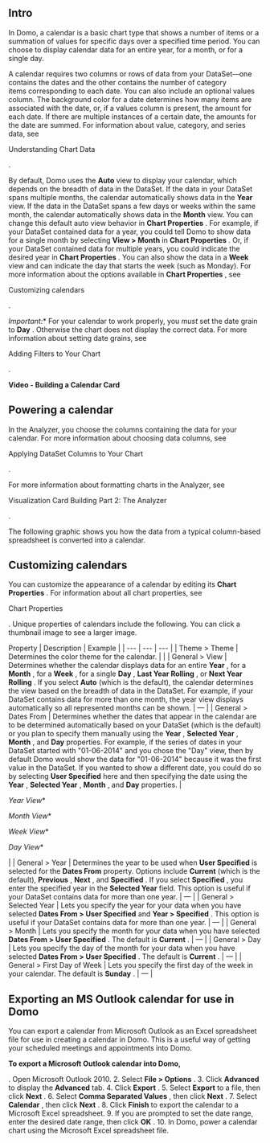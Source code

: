 

Intro
-------

In Domo, a calendar is a basic chart type that shows a number of items or a summation of values for specific days over a specified time period. You can choose to display calendar data for an entire year, for a month, or for a single day.


 A calendar requires two columns or rows of data from your DataSet—one contains the dates and the other contains the number of category items corresponding to each date. You can also include an optional values column. The background color for a date determines how many items are associated with the date, or, if a values column is present, the amount for each date. If there are multiple instances of a certain date, the amounts for the date are summed. For information about value, category, and series data, see

Understanding Chart Data

.


 By default, Domo uses the
 **Auto**
 view to display your calendar, which depends on the breadth of data in the DataSet. If the data in your DataSet spans multiple months, the calendar automatically shows data in the
 **Year**
 view. If the data in the DataSet spans a few days or weeks within the same month, the calendar automatically shows data in the
 **Month**
 view. You can change this default auto view behavior in
 **Chart Properties**
 . For example, if your DataSet contained data for a year, you could tell Domo to show data for a single month by selecting
 **View > Month**
 in
 **Chart Properties**
 . Or, if your DataSet contained data for multiple years, you could indicate the desired year in
 **Chart Properties**
 . You can also show the data in a
 **Week**
 view and can indicate the day that starts the week (such as Monday). For more information about the options available in
 **Chart Properties**
 , see

Customizing calendars

.

*Important:**
 For your calendar to work properly, you
 *must*
 set the date grain to
 **Day**
 . Otherwise the chart does not display the correct data. For more information about setting date grains, see

Adding Filters to Your Chart

.


**Video - Building a Calendar Card**

Powering a calendar
---------------------

In the Analyzer, you choose the columns containing the data for your calendar. For more information about choosing data columns, see

Applying DataSet Columns to Your Chart

.


 For more information about formatting charts in the Analyzer, see

Visualization Card Building Part 2: The Analyzer

.


 The following graphic shows you how the data from a typical column-based spreadsheet is converted into a calendar.

Customizing calendars
-----------------------

You can customize the appearance of a calendar by editing its
 **Chart Properties**
 . For information about all chart properties, see

Chart Properties

. Unique properties of calendars include the following. You can click a thumbnail image to see a larger image.


 Property
  |
 Description
  |
 Example
  |
| --- | --- | --- |
|
 Theme > Theme
  |
 Determines the color theme for the calendar.
  |
 |
|
 General > View
  |
 Determines whether the calendar displays data for an entire
 **Year**
 , for a
 **Month**
 , for a
 **Week**
 , for a single
 **Day**
 ,
 **Last Year Rolling**
 , or
 **Next Year Rolling**
 . If you select
 **Auto**
 (which is the default), the calendar determines the view based on the breadth of data in the DataSet. For example, if your DataSet contains data for more than one month, the year view displays automatically so all represented months can be shown.
  |
 —
  |
|
 General > Dates From
  |
 Determines whether the dates that appear in the calendar are to be determined automatically based on your DataSet (which is the default) or you plan to specify them manually using the
 **Year**
 ,
 **Selected Year**
 ,
 **Month**
 , and
 **Day**
 properties. For example, if the series of dates in your DataSet started with "01-06-2014" and you chose the "Day" view, then by default Domo would show the data for "01-06-2014" because it was the first value in the DataSet. If you wanted to show a different date, you could do so by selecting
 **User Specified**
 here and then specifying the date using the
 **Year**
 ,
 **Selected Year**
 ,
 **Month**
 , and
 **Day**
 properties.
  |

*Year View**

*Month View**

*Week View**

*Day View**


 |
|
 General > Year
  |
 Determines the year to be used when
 **User Specified**
 is selected for the
 **Dates From**
 property. Options include
 **Current**
 (which is the default),
 **Previous**
 ,
 **Next**
 , and
 **Specified**
 . If you select
 **Specified**
 , you enter the specified year in the
 **Selected Year**
 field. This option is useful if your DataSet contains data for more than one year.
  |
 —
  |
|
 General > Selected Year
  |
 Lets you specify the year for your data when you have selected
 **Dates From > User Specified**
 and
 **Year > Specified**
 . This option is useful if your DataSet contains data for more than one year.
  |
 —
  |
|
 General > Month
  |
 Lets you specify the month for your data when you have selected
 **Dates From > User Specified**
 . The default is
 **Current**
 .
  |
 —
  |
|
 General > Day
  |
 Lets you specify the day of the month for your data when you have selected
 **Dates From > User Specified**
 . The default is
 **Current**
 .
  |
 —
  |
|
 General > First Day of Week
  |
 Lets you specify the first day of the week in your calendar. The default is
 **Sunday**
 .
  |
 —
  |

Exporting an MS Outlook calendar for use in Domo
--------------------------------------------------

You can export a calendar from Microsoft Outlook as an Excel spreadsheet file for use in creating a calendar in Domo. This is a useful way of getting your scheduled meetings and appointments into Domo.


**To export a Microsoft Outlook calendar into Domo,**

. Open Microsoft Outlook 2010.
2. Select
 **File > Options**
 .
3. Click
 **Advanced**
 to display the
 **Advanced**
 tab.
4. Click
 **Export**
 .
5. Select
 **Export**
 to a file, then click
 **Next**
 .
6. Select
 **Comma Separated Values**
 , then click
 **Next**
 .
7. Select
 **Calendar**
 , then click
 **Next**
 .
8. Click
 **Finish**
 to export the calendar to a Microsoft Excel spreadsheet.
9. If you are prompted to set the date range, enter the desired date range, then click
 **OK**
 .
10. In Domo, power a calendar chart using the Microsoft Excel spreadsheet file.


